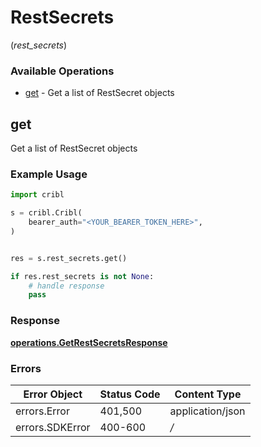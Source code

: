 # RestSecrets
(*rest_secrets*)

### Available Operations

* [get](#get) - Get a list of RestSecret objects

## get

Get a list of RestSecret objects

### Example Usage

```python
import cribl

s = cribl.Cribl(
    bearer_auth="<YOUR_BEARER_TOKEN_HERE>",
)


res = s.rest_secrets.get()

if res.rest_secrets is not None:
    # handle response
    pass
```


### Response

**[operations.GetRestSecretsResponse](../../models/operations/getrestsecretsresponse.md)**
### Errors

| Error Object     | Status Code      | Content Type     |
| ---------------- | ---------------- | ---------------- |
| errors.Error     | 401,500          | application/json |
| errors.SDKError  | 400-600          | */*              |
